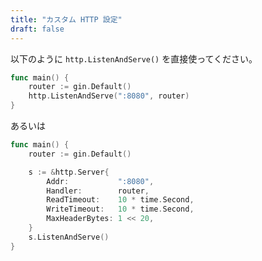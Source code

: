 ```yaml
---
title: "カスタム HTTP 設定"
draft: false
---
```


以下のように `http.ListenAndServe()` を直接使ってください。

```go
func main() {
	router := gin.Default()
	http.ListenAndServe(":8080", router)
}
```
あるいは

```go
func main() {
	router := gin.Default()

	s := &http.Server{
		Addr:           ":8080",
		Handler:        router,
		ReadTimeout:    10 * time.Second,
		WriteTimeout:   10 * time.Second,
		MaxHeaderBytes: 1 << 20,
	}
	s.ListenAndServe()
}
```


